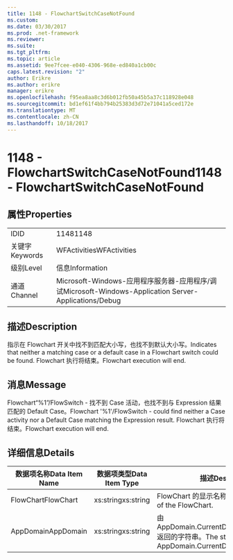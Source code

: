 ```yaml
---
title: 1148 - FlowchartSwitchCaseNotFound
ms.custom: 
ms.date: 03/30/2017
ms.prod: .net-framework
ms.reviewer: 
ms.suite: 
ms.tgt_pltfrm: 
ms.topic: article
ms.assetid: 9ee7fcee-e040-4306-968e-ed840a1cb00c
caps.latest.revision: "2"
author: Erikre
ms.author: erikre
manager: erikre
ms.openlocfilehash: f95ea8aa8c3d6b012fb50a45b5a37c118928e048
ms.sourcegitcommit: bd1ef61f4bb794b25383d3d72e71041a5ced172e
ms.translationtype: MT
ms.contentlocale: zh-CN
ms.lasthandoff: 10/18/2017
---
```

# <a name="1148---flowchartswitchcasenotfound"></a><span data-ttu-id="d23ee-102">1148 - FlowchartSwitchCaseNotFound</span><span class="sxs-lookup"><span data-stu-id="d23ee-102">1148 - FlowchartSwitchCaseNotFound</span></span>
## <a name="properties"></a><span data-ttu-id="d23ee-103">属性</span><span class="sxs-lookup"><span data-stu-id="d23ee-103">Properties</span></span>  
  
|||  
|-|-|  
|<span data-ttu-id="d23ee-104">ID</span><span class="sxs-lookup"><span data-stu-id="d23ee-104">ID</span></span>|<span data-ttu-id="d23ee-105">1148</span><span class="sxs-lookup"><span data-stu-id="d23ee-105">1148</span></span>|  
|<span data-ttu-id="d23ee-106">关键字</span><span class="sxs-lookup"><span data-stu-id="d23ee-106">Keywords</span></span>|<span data-ttu-id="d23ee-107">WFActivities</span><span class="sxs-lookup"><span data-stu-id="d23ee-107">WFActivities</span></span>|  
|<span data-ttu-id="d23ee-108">级别</span><span class="sxs-lookup"><span data-stu-id="d23ee-108">Level</span></span>|<span data-ttu-id="d23ee-109">信息</span><span class="sxs-lookup"><span data-stu-id="d23ee-109">Information</span></span>|  
|<span data-ttu-id="d23ee-110">通道</span><span class="sxs-lookup"><span data-stu-id="d23ee-110">Channel</span></span>|<span data-ttu-id="d23ee-111">Microsoft-Windows-应用程序服务器-应用程序/调试</span><span class="sxs-lookup"><span data-stu-id="d23ee-111">Microsoft-Windows-Application Server-Applications/Debug</span></span>|  
  
## <a name="description"></a><span data-ttu-id="d23ee-112">描述</span><span class="sxs-lookup"><span data-stu-id="d23ee-112">Description</span></span>  
 <span data-ttu-id="d23ee-113">指示在 Flowchart 开关中找不到匹配大小写，也找不到默认大小写。</span><span class="sxs-lookup"><span data-stu-id="d23ee-113">Indicates that neither a matching case or a default case in a Flowchart switch could be found.</span></span> <span data-ttu-id="d23ee-114">Flowchart 执行将结束。</span><span class="sxs-lookup"><span data-stu-id="d23ee-114">Flowchart execution will end.</span></span>  
  
## <a name="message"></a><span data-ttu-id="d23ee-115">消息</span><span class="sxs-lookup"><span data-stu-id="d23ee-115">Message</span></span>  
 <span data-ttu-id="d23ee-116">Flowchart“%1”/FlowSwitch - 找不到 Case 活动，也找不到与 Expression 结果匹配的 Default Case。</span><span class="sxs-lookup"><span data-stu-id="d23ee-116">Flowchart '%1'/FlowSwitch - could find neither a Case activity nor a Default Case matching the Expression result.</span></span> <span data-ttu-id="d23ee-117">Flowchart 执行将结束。</span><span class="sxs-lookup"><span data-stu-id="d23ee-117">Flowchart execution will end.</span></span>  
  
## <a name="details"></a><span data-ttu-id="d23ee-118">详细信息</span><span class="sxs-lookup"><span data-stu-id="d23ee-118">Details</span></span>  
  
|<span data-ttu-id="d23ee-119">数据项名称</span><span class="sxs-lookup"><span data-stu-id="d23ee-119">Data Item Name</span></span>|<span data-ttu-id="d23ee-120">数据项类型</span><span class="sxs-lookup"><span data-stu-id="d23ee-120">Data Item Type</span></span>|<span data-ttu-id="d23ee-121">描述</span><span class="sxs-lookup"><span data-stu-id="d23ee-121">Description</span></span>|  
|--------------------|--------------------|-----------------|  
|<span data-ttu-id="d23ee-122">FlowChart</span><span class="sxs-lookup"><span data-stu-id="d23ee-122">FlowChart</span></span>|<span data-ttu-id="d23ee-123">xs:string</span><span class="sxs-lookup"><span data-stu-id="d23ee-123">xs:string</span></span>|<span data-ttu-id="d23ee-124">FlowChart 的显示名称。</span><span class="sxs-lookup"><span data-stu-id="d23ee-124">The display name of the FlowChart.</span></span>|  
|<span data-ttu-id="d23ee-125">AppDomain</span><span class="sxs-lookup"><span data-stu-id="d23ee-125">AppDomain</span></span>|<span data-ttu-id="d23ee-126">xs:string</span><span class="sxs-lookup"><span data-stu-id="d23ee-126">xs:string</span></span>|<span data-ttu-id="d23ee-127">由 AppDomain.CurrentDomain.FriendlyName 返回的字符串。</span><span class="sxs-lookup"><span data-stu-id="d23ee-127">The string returned by AppDomain.CurrentDomain.FriendlyName.</span></span>|
